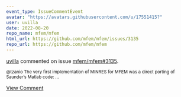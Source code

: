 ```yaml
---
event_type: IssueCommentEvent
avatar: "https://avatars.githubusercontent.com/u/17551415?"
user: uvilla
date: 2022-08-20
repo_name: mfem/mfem
html_url: https://github.com/mfem/mfem/issues/3135
repo_url: https://github.com/mfem/mfem
---
```


<a href='https://github.com/uvilla' target='_blank'>uvilla</a> commented on issue <a href='https://github.com/mfem/mfem/issues/3135' target='_blank'>mfem/mfem#3135</a>.

<small>@tzanio The very first implementation of MINRES for MFEM was a direct porting of Saunder’s Matlab code:...</small>

<a href='https://github.com/mfem/mfem/issues/3135' target='_blank'>View Comment</a>